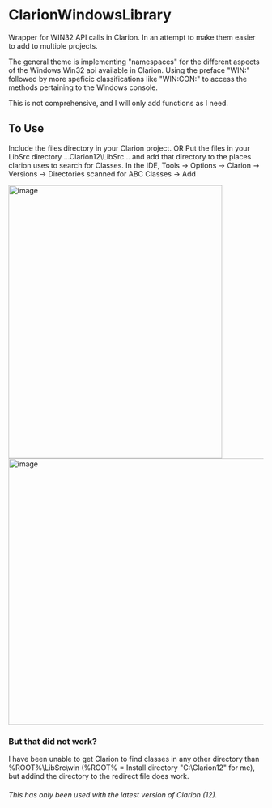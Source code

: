 
# ClarionWindowsLibrary
Wrapper for WIN32 API calls in Clarion. In an attempt to make them easier to add to multiple projects.

The general theme is implementing "namespaces" for the different aspects of the Windows Win32 api available in Clarion. Using the preface "WIN:" followed by more speficic classifications like "WIN:CON:" to access the methods pertaining to the Windows console.

This is not comprehensive, and I will only add functions as I need.

##  To Use

Include  the files directory in your Clarion project. 
OR
Put the files in your LibSrc directory ...Clarion12\LibSrc\... and add that directory to the places clarion uses to search for Classes.
In the IDE, Tools -> Options -> Clarion -> Versions -> Directories scanned for ABC Classes -> Add

<img width="422" height="540" alt="image" src="https://github.com/user-attachments/assets/e6c8f0c6-c9b6-455c-b7e0-38fbae516b30" />

<img width="716" height="526" alt="image" src="https://github.com/user-attachments/assets/f83b5b16-4acc-42c9-ab52-92b0be865149" />

### But that did not work?
I have been unable to get Clarion to find classes in any other directory than %ROOT%\LibSrc\win (%ROOT% = Install directory "C:\Clarion12" for me), but addind the directory to the redirect file does work.


###### This has only been used with the latest version of Clarion (12).
